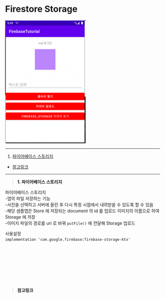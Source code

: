 # Firestore Storage

<img src="https://github.com/HYUNJUNEPARK/ImageRepository/blob/master/androidProgramming/firebaseStorage.png" height="400"/>

---
1. <a href = "#content1">파이어베이스 스토리지</a></br>
* <a href = "#ref">참고링크</a>
---
><a id = "content1">**1. 파이어베이스 스토리지**</a></br>


파이어베이스 스토리지</br>
-앱의 파일 저장하는 기능</br>
-사진을 선택하고 서버에 올린 후 다시 특정 시점에서 내려받을 수 있도록 할 수 있음</br>
-해당 샘플앱은 Store 에 저장되는 document 의 id 를 업로드 이미지의 이름으로 하여 Storage 에 저장</br>
-이미지 파일의 경로를 uri 로 바꿔 `putFile()` 에 전달해 Storage 업로드</br>

사용설정</br>
`implementation 'com.google.firebase:firebase-storage-ktx'`</br>


<br></br>
<br></br>
---

><a id = "ref">**참고링크**</a></br>
